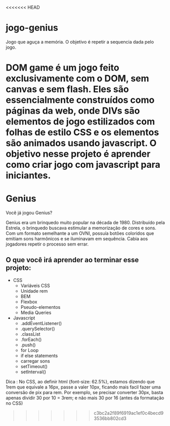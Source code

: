 <<<<<<< HEAD

# jogo-genius

Jogo que aguça a memória. O objetivo é repetir a sequencia dada pelo jogo.

##

# DOM game é um jogo feito exclusivamente com o DOM, sem canvas e sem flash. Eles são essencialmente construídos como páginas da web, onde DIVs são elementos de jogo estilizados com folhas de estilo CSS e os elementos são animados usando javascript. O objetivo nesse projeto é aprender como criar jogo com javascript para iniciantes.

# Genius

Você já jogou Genius?

Genius era um brinquedo muito popular na década de 1980. Distribuído pela Estrela, o brinquedo buscava estimular a memorização de cores e sons. Com um formato semelhante a um OVNI, possuía botões coloridos que emitiam sons harmônicos e se iluminavam em sequência. Cabia aos jogadores repetir o processo sem errar.

## O que você irá aprender ao terminar esse projeto:

- CSS
  - Variáveis CSS
  - Unidade rem
  - BEM
  - Flexbox
  - Pseudo-elementos
  - Media Queries
- Javascript
  - .addEventListener()
  - .querySelector()
  - .classList
  - .forEach()
  - .push()
  - for Loop
  - if else statements
  - carregar sons
  - setTimeout()
  - setInterval()

Dica : No CSS, ao definir html {font-size: 62.5%}, estamos dizendo que 1rem que equivale a 16px, passe a
valer 10px, ficando mais facil fazer uma conversão de pix para rem. Por exemplo, se precisar converter
30px, basta apenas dividir 30 por 10 = 3rem; e não mais 30 por 16 (antes da formatação no CSS)

> > > > > > > c3bc2a2f89f6919ac1ef0c4becd93536bb802cd3
